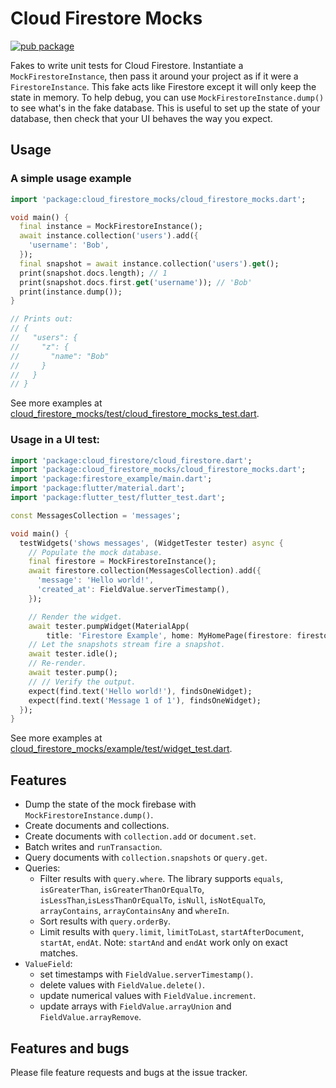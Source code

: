 # Cloud Firestore Mocks
[![pub package](https://img.shields.io/pub/v/cloud_firestore_mocks.svg)](https://pub.dartlang.org/packages/cloud_firestore_mocks)

Fakes to write unit tests for Cloud Firestore. Instantiate a
`MockFirestoreInstance`, then pass it around your project as if it were a
`FirestoreInstance`. This fake acts like Firestore except it will only keep
the state in memory.
To help debug, you can use `MockFirestoreInstance.dump()` to see what's in the
fake database.
This is useful to set up the state of your database, then check that your UI
behaves the way you expect.

## Usage

### A simple usage example

```dart
import 'package:cloud_firestore_mocks/cloud_firestore_mocks.dart';

void main() {
  final instance = MockFirestoreInstance();
  await instance.collection('users').add({
    'username': 'Bob',
  });
  final snapshot = await instance.collection('users').get();
  print(snapshot.docs.length); // 1
  print(snapshot.docs.first.get('username')); // 'Bob'
  print(instance.dump());
}

// Prints out:
// {
//   "users": {
//     "z": {
//       "name": "Bob"
//     }
//   }
// }
```

See more examples at [cloud_firestore_mocks/test/cloud_firestore_mocks_test.dart](https://github.com/atn832/cloud_firestore_mocks/blob/master/test/cloud_firestore_mocks_test.dart).

### Usage in a UI test:

```dart
import 'package:cloud_firestore/cloud_firestore.dart';
import 'package:cloud_firestore_mocks/cloud_firestore_mocks.dart';
import 'package:firestore_example/main.dart';
import 'package:flutter/material.dart';
import 'package:flutter_test/flutter_test.dart';

const MessagesCollection = 'messages';

void main() {
  testWidgets('shows messages', (WidgetTester tester) async {
    // Populate the mock database.
    final firestore = MockFirestoreInstance();
    await firestore.collection(MessagesCollection).add({
      'message': 'Hello world!',
      'created_at': FieldValue.serverTimestamp(),
    });

    // Render the widget.
    await tester.pumpWidget(MaterialApp(
        title: 'Firestore Example', home: MyHomePage(firestore: firestore)));
    // Let the snapshots stream fire a snapshot.
    await tester.idle();
    // Re-render.
    await tester.pump();
    // // Verify the output.
    expect(find.text('Hello world!'), findsOneWidget);
    expect(find.text('Message 1 of 1'), findsOneWidget);
  });
}
```

See more examples at [cloud_firestore_mocks/example/test/widget_test.dart](https://github.com/atn832/cloud_firestore_mocks/blob/master/example/test/widget_test.dart).

## Features

- Dump the state of the mock firebase with `MockFirestoreInstance.dump()`.
- Create documents and collections.
- Create documents with `collection.add` or `document.set`.
- Batch writes and `runTransaction`.
- Query documents with `collection.snapshots` or `query.get`.
- Queries:
  - Filter results with `query.where`. The library supports `equals`, `isGreaterThan`, `isGreaterThanOrEqualTo`, `isLessThan`,`isLessThanOrEqualTo`, `isNull`, `isNotEqualTo`, `arrayContains`, `arrayContainsAny` and `whereIn`.
  - Sort results with `query.orderBy`.
  - Limit results with `query.limit`, `limitToLast`, `startAfterDocument`, `startAt`, `endAt`. Note: `startAnd` and `endAt` work only on exact matches.
- `ValueField`:
  - set timestamps with `FieldValue.serverTimestamp()`.
  - delete values with `FieldValue.delete()`.
  - update numerical values with `FieldValue.increment`.
  - update arrays with `FieldValue.arrayUnion` and `FieldValue.arrayRemove`.

## Features and bugs

Please file feature requests and bugs at the issue tracker.
